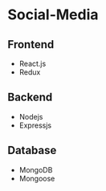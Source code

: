 # Social-Media
## Frontend
- React.js
- Redux
## Backend
- Nodejs
- Expressjs
## Database
- MongoDB
- Mongoose

